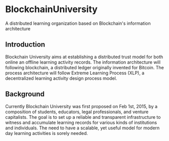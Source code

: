 # BlockchainUniversity
A distributed learning organization based on Blockchain's information architecture

## Introduction
Blockchain University aims at establishing a distributed trust model for both online an offline learning activity records. The information architecture will following blockchain, a distributed ledger originally invented for Bitcoin. The process architecture will follow Extreme Learning Process (XLP), a decentralized learning activity design process model.

## Background
Currently Blockchain University was first proposed on Feb 1st, 2015, by a composition of students, educators, legal professionals, and venture capitalists. The goal is to set up a reliable and transparent infrastructure to witness and accumulate learning records for various kinds of institutions and individuals. The need to have a scalable, yet useful model for modern day learning activities is sorely needed. 
